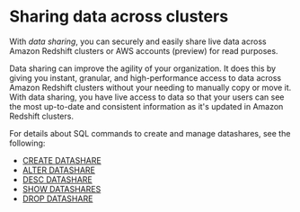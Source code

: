 # Sharing data across clusters<a name="datashare-overview"></a>

With *data sharing*, you can securely and easily share live data across Amazon Redshift clusters or AWS accounts \(preview\) for read purposes\. 

Data sharing can improve the agility of your organization\. It does this by giving you instant, granular, and high\-performance access to data across Amazon Redshift clusters without your needing to manually copy or move it\. With data sharing, you have live access to data so that your users can see the most up\-to\-date and consistent information as it's updated in Amazon Redshift clusters\. 

For details about SQL commands to create and manage datashares, see the following:
+ [CREATE DATASHARE](r_CREATE_DATASHARE.md)
+ [ALTER DATASHARE](r_ALTER_DATASHARE.md)
+ [DESC DATASHARE](r_DESC_DATASHARE.md)
+ [SHOW DATASHARES](r_SHOW_DATASHARES.md)
+ [DROP DATASHARE](r_DROP_DATASHARE.md)